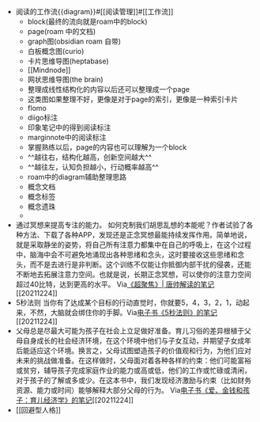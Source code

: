- 阅读的工作流{{diagram}}#[[阅读管理]]#[[工作流]]
    - block(最终的流向就是roam中的block)
    - page(roam 中的文档)
    - graph图(obsidian roam 自带)
    - 白板概念图(curio)
    - 卡片思维导图(heptabase)
    - [[Mindnode]]
    - 网状思维导图(the brain)
    - 整理成线性结构化的内容以后还可以整理成一个page
    - 这类图如果整理不好，更像是对于page的索引，更像是一种索引卡片
    - flomo
    - diigo标注
    - 印象笔记中的得到阅读标注
    - marginnote中的阅读标注
    - 掌握熟练以后，page的内容也可以理解为一个block
    - ^^越往右，结构化越高，创新空间越大^^
    - ^^越往左，认知负担越小，行动概率越高^^
    - roam中的diagram辅助整理思路
    - 概念文档
    - 概念标签
    - 概念遗珠
    - 
- 通过冥想来提高专注的能力。
  如何克制我们胡思乱想的本能呢？作者试验了各种方法、下载了各种APP，发现还是正念冥想最能持续发挥作用。简单地说，就是采取静坐的姿势，将自己所有注意力都集中在自己的呼吸上，在这个过程中，脑海中会不可避免地涌现出各种思绪和念头，这时要接收这些思绪和念头，而不是去进行是非判断。这个训练不仅能让你抵御内部干扰的侵袭，还能不断地去拓展注意力空间。也就是说，长期正念冥想，可以使你的注意力空间超过40比特，达到更高的水平。
  Via[《超聚焦》| 唐帅解读的笔记](https://app.yinxiang.com/shard/s63/nl/13797828/82e92114-a698-4f92-91f5-e0f1dea14926/)[[20211224]] 
- 5秒法则
  当你有了达成某个目标的行动直觉时，你就要5，4，3，2，1，动起来，不然，大脑就会绑住你的手脚。Via[电子书《5秒法则》的笔记](https://app.yinxiang.com/shard/s63/nl/13797828/ce31b4c1-e8bc-4b2e-a594-046cbbcde690/)[[20211224]] 
- 父母总是尽最大可能为孩子在社会上立足做好准备。育儿习俗的差异根植于父母自身成长的社会经济环境，在这个环境中他们与子女互动，并期望子女成年后能适应这个环境。换言之，父母试图塑造孩子的价值观和行为，为他们应对未来的挑战做准备。在这样做时，父母面对着各种各样的约束：他们可能富裕或贫穷，辅导孩子完成家庭作业的能力或高或低，他们的工作或忙碌或清闲，对于孩子的了解或多或少。在这本书中，我们发现经济激励与约束（比如财务资源、能力或时间）能够解释大部分父母的行为。
  Via[电子书《爱、金钱和孩子：育儿经济学》的笔记](https://app.yinxiang.com/shard/s63/nl/13797828/08e5d6d6-74bf-4c3c-8b91-0b1d5efa8d5a/)[[20211224]] 
- [[回避型人格]]
